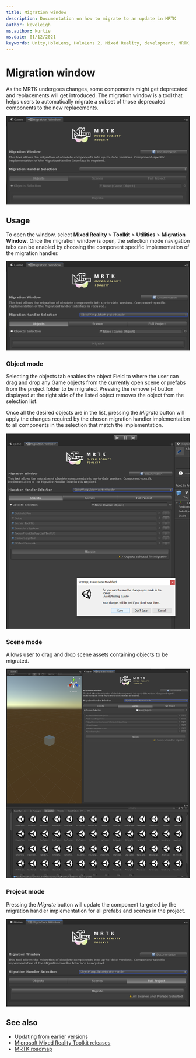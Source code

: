 ```yaml
---
title: Migration window
description: Documentation on how to migrate to an update in MRTK
author: keveleigh
ms.author: kurtie
ms.date: 01/12/2021
keywords: Unity,HoloLens, HoloLens 2, Mixed Reality, development, MRTK,
---
```


# Migration window

As the MRTK undergoes changes, some components might get deprecated and replacements will get introduced.
The migration window is a tool that helps users to automatically migrate a subset of those deprecated components to the new replacements.

![Migration window](../images/migration-window/MRTK_Migration_Window.png)

## Usage

To open the window, select **Mixed Reality** > **Toolkit** > **Utilities** > **Migration Window**. Once the migration window is open, the selection mode navigation tabs can be enabled by choosing the component specific implementation of the migration handler.  

![Migration selection modes](../images/migration-window/MRTK_Migration_Modes.png)

### Object mode

Selecting the objects tab enables the object Field to where the user can drag and drop any Game objects from the currently open scene or prefabs from the project folder to be migrated.
Pressing the remove *(-)* button displayed at the right side of the listed object removes the object from the selection list.

Once all the desired objects are in the list, pressing the *Migrate* button will apply the changes required by the chosen migration handler implementation to all components in the selection that match the implementation.

![Selection migration](../images/migration-window/MRTK_Object_Migration.png)

### Scene mode

Allows user to drag and drop scene assets containing objects to be migrated.

![Selecting scenes for migration](../images/migration-window/MRTK_Scene_Selection.png)

### Project mode

Pressing the *Migrate* button will update the component targeted by the migration handler implementation for all prefabs and scenes in the project.

![Migrating a complete project](../images/migration-window/MRTK_Project_Migration.png)

## See also

- [Updating from earlier versions](../../updates-deployment/updating.md)
- [Microsoft Mixed Reality Toolkit releases](../../release-notes/mrtk-26-release-notes.md)
- [MRTK roadmap](../../roadmap.md)
